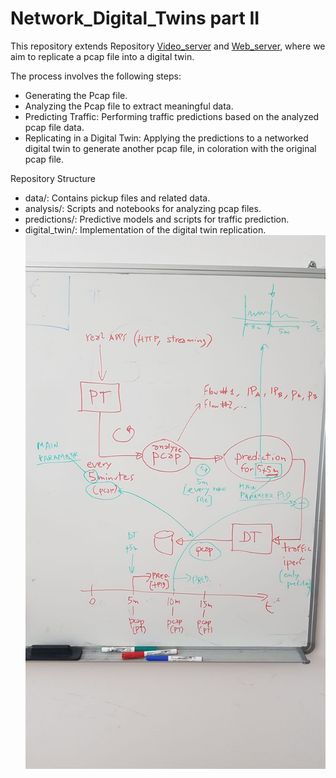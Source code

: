 # Network_Digital_Twins part II
This repository extends Repository [Video_server](https://github.com/johnsengendo/Video_server) and [Web_server](https://github.com/johnsengendo/Web_server), where we aim to replicate a pcap file into a digital twin.

The process involves the following steps:
- Generating the Pcap file.
- Analyzing the Pcap file to extract meaningful data.
- Predicting Traffic: Performing traffic predictions based on the analyzed pcap file data.
- Replicating in a Digital Twin: Applying the predictions to a networked digital twin to generate another pcap file, in coloration with the original pcap file.

Repository Structure

- data/: Contains pickup files and related data.
- analysis/: Scripts and notebooks for analyzing pcap files.
- predictions/: Predictive models and scripts for traffic prediction.
- digital_twin/: Implementation of the digital twin replication.
![alt text](https://github.com/johnsengendo/DigitalTwins_part2/blob/main/Images/Image.jpg)
